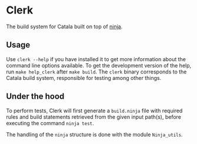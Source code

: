 # Clerk

The build system for Catala built on top of [ninja](https://ninja-build.org/).

## Usage

Use `clerk --help` if you have installed it to get more information about the command line
options available. To get the development version of the help, run `make help_clerk`
after `make build`. The `clerk` binary corresponds to the Catala build system,
responsible for testing among other things.

## Under the hood

To perform tests, Clerk will first generate a `build.ninja` file with required
rules and build statements retrieved from the given input path(s), before
executing the command `ninja test`.

The handling of the `ninja` structure is done with the module `Ninja_utils`.
